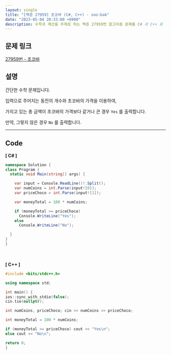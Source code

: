 ```yaml
---
layout: single
title: "[백준 27959] 초코바 (C#, C++) - soo:bak"
date: "2023-05-04 20:33:00 +0900"
description: 수학과 계산을 주제로 하는 백준 27959번 알고리즘 문제를 C# 과 C++ 로 풀이 및 해설
---
```


## 문제 링크
  [27959번 - 초코바](https://www.acmicpc.net/problem/27959)

## 설명
간단한 수학 문제입니다. <br>

입력으로 주어지는 동전의 개수와 초코바의 가격을 이용하여, <br>

가지고 있는 총 금액이 초코바의 가격보다 같거나 큰 경우 `Yes` 를 출력합니다. <br>

만약, 그렇지 않은 경우 `No` 를 출력합니다. <br>

- - -

## Code
<b>[ C# ] </b>
<br>

  ```c#
namespace Solution {
  class Program {
    static void Main(string[] args) {

      var input = Console.ReadLine()!.Split();
      var numCoins = int.Parse(input![0]);
      var priceChoco = int.Parse(input![1]);

      var moneyTotal = 100 * numCoins;

      if (moneyTotal >= priceChoco)
        Console.WriteLine("Yes");
      else
        Console.WriteLine("No");

    }
  }
}
  ```
<br><br>
<b>[ C++ ] </b>
<br>

  ```c++
#include <bits/stdc++.h>

using namespace std;

int main() {
  ios::sync_with_stdio(false);
  cin.tie(nullptr);

  int numCoins, priceChoco; cin >> numCoins >> priceChoco;

  int moneyTotal = 100 * numCoins;

  if (moneyTotal >= priceChoco) cout << "Yes\n";
  else cout << "No\n";

  return 0;
}
  ```
